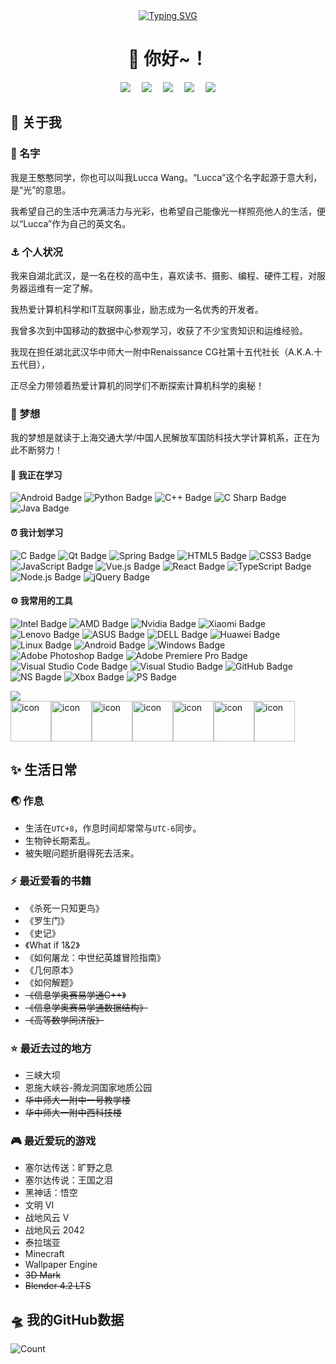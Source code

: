 <div align="center">
    <a href="https://github.com/LuccaWang404">
      <img src="https://readme-typing-svg.demolab.com?font=Fira+Code&pause=1000&width=750&lines=System.out.println(%22Hello%2C%20World%22);王憨憨同学祝您今天愉快!; Lucca Wang wish you a good day!;在校高中生一枚;A high school student&center=true&size=27" alt="Typing SVG" />
    </a></br>
    <h1><b>👋 你好~！</b></h1>
</div>

<div align="center">
    <a href="https://wpa.qq.com/msgrd?v=3&uin=1547256170&site=qq&menu=yes"><img src="https://img.shields.io/badge/QQ-疼逊QQ-red" /></a>&emsp;
    <a href="mailto:jh327063592@163.com"><img src="https://img.shields.io/badge/163Mail-枉异邮箱-ff3333" /></a>&emsp;
    <a href="https://space.bilibili.com/477192506"><img src="https://img.shields.io/badge/Bilibili-B站-ff69b4" /></a>&emsp;
    <a href="https://blog.csdn.net/qq_50246808"><img src="https://img.shields.io/badge/CSDN-论坛-c32136" /></a>&emsp;
    <a href="https://www.zhihu.com/people/Jimmy-Wang-303"><img src="https://img.shields.io/badge/Zhihu-知乎-blue" /></a>
</div>

## 🎯 关于我

### 🔅 名字

我是王憨憨同学，你也可以叫我Lucca Wang。“Lucca”这个名字起源于意大利，是“光”的意思。

我希望自己的生活中充满活力与光彩，也希望自己能像光一样照亮他人的生活，便以“Lucca”作为自己的英文名。

### ⚓️ 个人状况

我来自湖北武汉，是一名在校的高中生，喜欢读书、摄影、编程、硬件工程，对服务器运维有一定了解。

我热爱计算机科学和IT互联网事业，励志成为一名优秀的开发者。

我曾多次到中国移动的数据中心参观学习，收获了不少宝贵知识和运维经验。

我现在担任湖北武汉华中师大一附中Renaissance CG社第十五代社长（A.K.A.十五代目），

正尽全力带领着热爱计算机的同学们不断探索计算机科学的奥秘！

### 🚀 梦想

我的梦想是就读于上海交通大学/中国人民解放军国防科技大学计算机系，正在为此不断努力！

#### 🔧 我正在学习

![Android Badge](https://img.shields.io/badge/Android-3DDC84?logo=android&logoColor=fff&style=flat)
![Python Badge](https://img.shields.io/badge/Python-3776AB?logo=python&logoColor=fff&style=flat)
![C++ Badge](https://img.shields.io/badge/C%2B%2B-00599C?logo=cplusplus&logoColor=fff&style=flat)
![C Sharp Badge](https://img.shields.io/badge/C%20Sharp-239120?logo=csharp&logoColor=fff&style=flat)
![Java Badge](https://img.shields.io/badge/Java-ED8B00?logo=java&logoColor=fff&style=flat)

#### ⏰ 我计划学习

![C Badge](https://img.shields.io/badge/C-A8B9CC?logo=c&logoColor=fff&style=flat)
![Qt Badge](https://img.shields.io/badge/Qt-41CD52?logo=qt&logoColor=fff&style=flat)
![Spring Badge](https://img.shields.io/badge/Spring-6DB33F?logo=spring&logoColor=fff&style=flat)
![HTML5 Badge](https://img.shields.io/badge/HTML5-E34F26?logo=html5&logoColor=fff&style=flat)
![CSS3 Badge](https://img.shields.io/badge/CSS3-1572B6?logo=css3&logoColor=fff&style=flat)
![JavaScript Badge](https://img.shields.io/badge/JavaScript-F7DF1E?logo=javascript&logoColor=000&style=flat)
![Vue.js Badge](https://img.shields.io/badge/Vue.js-4FC08D?logo=vuedotjs&logoColor=fff&style=flat)
![React Badge](https://img.shields.io/badge/React-61DAFB?logo=react&logoColor=000&style=flat)
![TypeScript Badge](https://img.shields.io/badge/TypeScript-3178C6?logo=typescript&logoColor=fff&style=flat)
![Node.js Badge](https://img.shields.io/badge/Node.js-393?logo=nodedotjs&logoColor=fff&style=flat)
![jQuery Badge](https://img.shields.io/badge/jQuery-0769AD?logo=jquery&logoColor=fff&style=flat)

#### ⚙️ 我常用的工具

![Intel Badge](https://img.shields.io/badge/Intel-0068B6?logo=intel&logoColor=fff&style=flat)
![AMD Badge](https://img.shields.io/badge/AMD-F26A03?logo=amd&logoColor=fff&style=flat)
![Nvidia Badge](https://img.shields.io/badge/Nvidia-76B900?logo=nvidia&logoColor=fff&style=flat)
![Xiaomi Badge](https://img.shields.io/badge/Xiaomi-FF6900?logo=xiaomi&logoColor=fff&style=flat)
![Lenovo Badge](https://img.shields.io/badge/Lenovo-E2231A?logo=lenovo&logoColor=fff&style=flat)
![ASUS Badge](https://img.shields.io/badge/ASUS-404040?logo=ASUS&logoColor=fff&style=flat)
![DELL Badge](https://img.shields.io/badge/DELL-404040?logo=DELL&logoColor=fff&style=flat)
![Huawei Badge](https://img.shields.io/badge/Huawei-404040?logo=Huawei&logoColor=ff0000&style=flat)
![Linux Badge](https://img.shields.io/badge/Linux-FCC624?logo=linux&logoColor=000&style=flat)
![Android Badge](https://img.shields.io/badge/Android-3DDC84?logo=android&logoColor=fff&style=flat)
![Windows Badge](https://img.shields.io/badge/Windows-0078D6?logo=windows&logoColor=fff&style=flat)<br>
![Adobe Photoshop Badge](https://img.shields.io/badge/Adobe%20Photoshop-31A8FF?logo=adobephotoshop&logoColor=fff&style=flat)
![Adobe Premiere Pro Badge](https://img.shields.io/badge/Adobe%20Premiere%20Pro-1F0075?logo=adobepremierepro&logoColor=fff&style=flat)
![Visual Studio Code Badge](https://img.shields.io/badge/Visual%20Studio%20Code-007ACC?logo=visualstudiocode&logoColor=fff&style=flat)
![Visual Studio Badge](https://img.shields.io/badge/Visual%20Studio-5C2D91?logo=visualstudio&logoColor=fff&style=flat)
![GitHub Badge](https://img.shields.io/badge/GitHub-181717?logo=github&logoColor=fff&style=flat)</br>
![NS Bagde](https://img.shields.io/badge/Nintendo%20Switch-E60012?logo=nintendoswitch&logoColor=fff&style=flat)
![Xbox Badge](https://img.shields.io/badge/Xbox-107C10?logo=xbox&logoColor=fff&style=flat)
![PS Badge](https://img.shields.io/badge/Playstation-0070D1?logo=playstation&logoColor=fff&style=flat)

<img src="https://skillicons.dev/icons?i=ps,pr,blender,visualstudio,idea,dotnet,git,github,gitlab" />

<div style="display: flex; align-items: flex-start;"><img src="https://techstack-generator.vercel.app/nginx-icon.svg" alt="icon" width="65" height="65" /><img src="https://techstack-generator.vercel.app/docker-icon.svg" alt="icon" width="65" height="65" /><img src="https://techstack-generator.vercel.app/aws-icon.svg" alt="icon" width="65" height="65" /><img src="https://techstack-generator.vercel.app/java-icon.svg" alt="icon" width="65" height="65" /><img src="https://techstack-generator.vercel.app/python-icon.svg" alt="icon" width="65" height="65" /><img src="https://techstack-generator.vercel.app/cpp-icon.svg" alt="icon" width="65" height="65" /><img src="https://techstack-generator.vercel.app/csharp-icon.svg" alt="icon" width="65" height="65" /></div>

## ✨ 生活日常

### 🌏 作息

- 生活在`UTC+8`，作息时间却常常与`UTC-6`同步。
- 生物钟长期紊乱。
- 被失眠问题折磨得死去活来。

### ⚡️ 最近爱看的书籍

- 《杀死一只知更鸟》
- 《罗生门》
- 《史记》
- 《What if 1&2》
- 《如何屠龙：中世纪英雄冒险指南》
- 《几何原本》
- 《如何解题》
- ~~《信息学奥赛易学通C++》~~
- ~~《信息学奥赛易学通数据结构》~~
- ~~《高等数学同济版》~~

### ⭐️ 最近去过的地方

- 三峡大坝
- 恩施大峡谷-腾龙洞国家地质公园
- ~~华中师大一附中一号教学楼~~
- ~~华中师大一附中西科技楼~~

### 🎮 最近爱玩的游戏

- 塞尔达传送：旷野之息
- 塞尔达传说：王国之泪
- 黑神话：悟空
- 文明 VI
- 战地风云 V
- 战地风云 2042
- 泰拉瑞亚
- Minecraft
- Wallpaper Engine
- ~~3D Mark~~
- ~~Blender 4.2 LTS~~

## 🛸 我的GitHub数据

![Count](https://github-readme-stats.vercel.app/api?username=LuccaWang404&show_icons=true&locale=cn&title_color=fff&icon_color=79ff97&text_color=9f9f9f&bg_color=151515)



